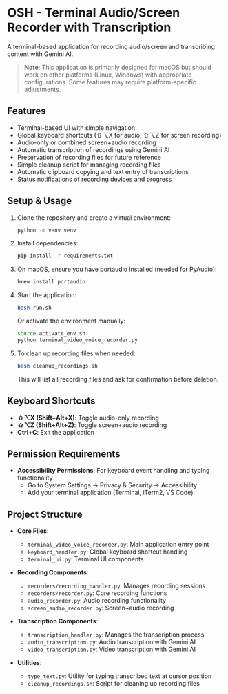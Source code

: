# OSH - Terminal Audio/Screen Recorder with Transcription

A terminal-based application for recording audio/screen and transcribing content with Gemini AI.

> **Note**: This application is primarily designed for macOS but should work on other platforms (Linux, Windows) with appropriate configurations. Some features may require platform-specific adjustments.

## Features

- Terminal-based UI with simple navigation
- Global keyboard shortcuts (⇧⌥X for audio, ⇧⌥Z for screen recording)
- Audio-only or combined screen+audio recording
- Automatic transcription of recordings using Gemini AI
- Preservation of recording files for future reference
- Simple cleanup script for managing recording files
- Automatic clipboard copying and text entry of transcriptions
- Status notifications of recording devices and progress

## Setup & Usage

1. Clone the repository and create a virtual environment:
   ```bash
   python -m venv venv
   ```

2. Install dependencies:
   ```bash
   pip install -r requirements.txt
   ```

3. On macOS, ensure you have portaudio installed (needed for PyAudio):
   ```bash
   brew install portaudio
   ```

4. Start the application:
   ```bash
   bash run.sh
   ```
   
   Or activate the environment manually:
   ```bash
   source activate_env.sh
   python terminal_video_voice_recorder.py
   ```

5. To clean up recording files when needed:
   ```bash
   bash cleanup_recordings.sh
   ```
   This will list all recording files and ask for confirmation before deletion.

## Keyboard Shortcuts

- **⇧⌥X (Shift+Alt+X)**: Toggle audio-only recording
- **⇧⌥Z (Shift+Alt+Z)**: Toggle screen+audio recording
- **Ctrl+C**: Exit the application

## Permission Requirements

- **Accessibility Permissions**: For keyboard event handling and typing functionality
  - Go to System Settings → Privacy & Security → Accessibility
  - Add your terminal application (Terminal, iTerm2, VS Code)

## Project Structure

- **Core Files**:
  - `terminal_video_voice_recorder.py`: Main application entry point
  - `keyboard_handler.py`: Global keyboard shortcut handling
  - `terminal_ui.py`: Terminal UI components
  
- **Recording Components**:
  - `recorders/recording_handler.py`: Manages recording sessions
  - `recorders/recorder.py`: Core recording functions
  - `audio_recorder.py`: Audio recording functionality
  - `screen_audio_recorder.py`: Screen+audio recording
  
- **Transcription Components**:
  - `transcription_handler.py`: Manages the transcription process
  - `audio_transcription.py`: Audio transcription with Gemini AI
  - `video_transcription.py`: Video transcription with Gemini AI
  
- **Utilities**:
  - `type_text.py`: Utility for typing transcribed text at cursor position
  - `cleanup_recordings.sh`: Script for cleaning up recording files